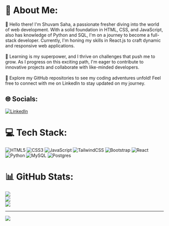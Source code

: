 # 💫 About Me:
👋 Hello there! I'm Shuvam Saha, a passionate fresher diving into the world of web development. With a solid foundation in HTML, CSS, and JavaScript, also has knowledge of Python and SQL, I'm on a journey to become a full-stack developer. Currently, I'm honing my skills in React.js to craft dynamic and responsive web applications.<br><br>🌱 Learning is my superpower, and I thrive on challenges that push me to grow. As I progress on this exciting path, I'm eager to contribute to innovative projects and collaborate with like-minded developers.<br><br>🚀 Explore my GitHub repositories to see my coding adventures unfold! Feel free to connect with me on LinkedIn to stay updated on my journey.


## 🌐 Socials:
[![LinkedIn](https://img.shields.io/badge/LinkedIn-%230077B5.svg?logo=linkedin&logoColor=white)](https://linkedin.com/in/http://www.linkedin.com/in/shuvam-saha-302366283) 

# 💻 Tech Stack:
![HTML5](https://img.shields.io/badge/html5-%23E34F26.svg?style=for-the-badge&logo=html5&logoColor=white) ![CSS3](https://img.shields.io/badge/css3-%231572B6.svg?style=for-the-badge&logo=css3&logoColor=white) ![JavaScript](https://img.shields.io/badge/javascript-%23323330.svg?style=for-the-badge&logo=javascript&logoColor=%23F7DF1E) ![TailwindCSS](https://img.shields.io/badge/tailwindcss-%2338B2AC.svg?style=for-the-badge&logo=tailwind-css&logoColor=white) ![Bootstrap](https://img.shields.io/badge/bootstrap-%238511FA.svg?style=for-the-badge&logo=bootstrap&logoColor=white) ![React](https://img.shields.io/badge/react-%2320232a.svg?style=for-the-badge&logo=react&logoColor=%2361DAFB) ![Python](https://img.shields.io/badge/python-3670A0?style=for-the-badge&logo=python&logoColor=ffdd54) ![MySQL](https://img.shields.io/badge/mysql-%2300000f.svg?style=for-the-badge&logo=mysql&logoColor=white) ![Postgres](https://img.shields.io/badge/postgres-%23316192.svg?style=for-the-badge&logo=postgresql&logoColor=white)

# 📊 GitHub Stats:
![](https://github-readme-stats.vercel.app/api?username=Shuvam-2000&theme=dark&hide_border=false&include_all_commits=false&count_private=false)<br/>
![](https://github-readme-streak-stats.herokuapp.com/?user=Shuvam-2000&theme=dark&hide_border=false)<br/>
![](https://github-readme-stats.vercel.app/api/top-langs/?username=Shuvam-2000&theme=dark&hide_border=false&include_all_commits=false&count_private=false&layout=compact)


---
[![](https://visitcount.itsvg.in/api?id=Shuvam-2000&icon=0&color=0)](https://visitcount.itsvg.in)


